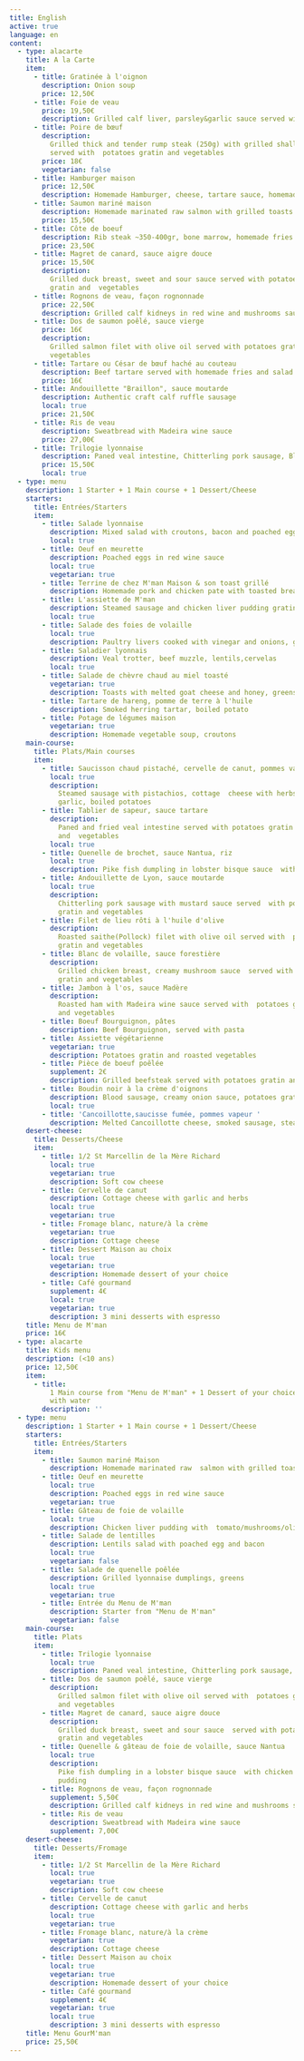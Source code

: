 ```yaml
---
title: English
active: true
language: en
content:
  - type: alacarte
    title: A la Carte
    item:
      - title: Gratinée à l'oignon
        description: Onion soup
        price: 12,50€
      - title: Foie de veau
        price: 19,50€
        description: Grilled calf liver, parsley&garlic sauce served with mashed potatoes
      - title: Poire de bœuf
        description:
          Grilled thick and tender rump steak (250g) with grilled shallots
          served with  potatoes gratin and vegetables
        price: 18€
        vegetarian: false
      - title: Hamburger maison
        price: 12,50€
        description: Homemade Hamburger, cheese, tartare sauce, homemade fries and salad
      - title: Saumon mariné maison
        description: Homemade marinated raw salmon with grilled toasts
        price: 15,50€
      - title: Côte de boeuf
        description: Rib steak ~350-400gr, bone marrow, homemade fries
        price: 23,50€
      - title: Magret de canard, sauce aigre douce
        price: 15,50€
        description:
          Grilled duck breast, sweet and sour sauce served with potatoes
          gratin and  vegetables
      - title: Rognons de veau, façon rognonnade
        price: 22,50€
        description: Grilled calf kidneys in red wine and mushrooms sauce
      - title: Dos de saumon poêlé, sauce vierge
        price: 16€
        description:
          Grilled salmon filet with olive oil served with potatoes gratin and
          vegetables
      - title: Tartare ou César de bœuf haché au couteau
        description: Beef tartare served with homemade fries and salad
        price: 16€
      - title: Andouillette "Braillon", sauce moutarde
        description: Authentic craft calf ruffle sausage
        local: true
        price: 21,50€
      - title: Ris de veau
        description: Sweatbread with Madeira wine sauce
        price: 27,00€
      - title: Trilogie lyonnaise
        description: Paned veal intestine, Chitterling pork sausage, Blood sausage
        price: 15,50€
        local: true
  - type: menu
    description: 1 Starter + 1 Main course + 1 Dessert/Cheese
    starters:
      title: Entrées/Starters
      item:
        - title: Salade lyonnaise
          description: Mixed salad with croutons, bacon and poached egg
          local: true
        - title: Oeuf en meurette
          description: Poached eggs in red wine sauce
          local: true
          vegetarian: true
        - title: Terrine de chez M'man Maison & son toast grillé
          description: Homemade pork and chicken pate with toasted bread
        - title: L'assiette de M'man
          description: Steamed sausage and chicken liver pudding gratinated
          local: true
        - title: Salade des foies de volaille
          local: true
          description: Paultry livers cooked with vinegar and onions, greens
        - title: Saladier lyonnais
          description: Veal trotter, beef muzzle, lentils,cervelas
          local: true
        - title: Salade de chèvre chaud au miel toasté
          vegetarian: true
          description: Toasts with melted goat cheese and honey, greens
        - title: Tartare de hareng, pomme de terre à l'huile
          description: Smoked herring tartar, boiled potato
        - title: Potage de légumes maison
          vegetarian: true
          description: Homemade vegetable soup, croutons
    main-course:
      title: Plats/Main courses
      item:
        - title: Saucisson chaud pistaché, cervelle de canut, pommes vapeurs
          local: true
          description:
            Steamed sausage with pistachios, cottage  cheese with herbs and
            garlic, boiled potatoes
        - title: Tablier de sapeur, sauce tartare
          description:
            Paned and fried veal intestine served with potatoes gratin
            and  vegetables
          local: true
        - title: Quenelle de brochet, sauce Nantua, riz
          local: true
          description: Pike fish dumpling in lobster bisque sauce  with white rice
        - title: Andouillette de Lyon, sauce moutarde
          local: true
          description:
            Chitterling pork sausage with mustard sauce served  with potatoes
            gratin and vegetables
        - title: Filet de lieu rôti à l'huile d'olive
          description:
            Roasted saithe(Pollock) filet with olive oil served with  potatoes
            gratin and vegetables
        - title: Blanc de volaille, sauce forestière
          description:
            Grilled chicken breast, creamy mushroom sauce  served with potatoes
            gratin and vegetables
        - title: Jambon à l'os, sauce Madère
          description:
            Roasted ham with Madeira wine sauce served with  potatoes gratin
            and vegetables
        - title: Boeuf Bourguignon, pâtes
          description: Beef Bourguignon, served with pasta
        - title: Assiette végétarienne
          vegetarian: true
          description: Potatoes gratin and roasted vegetables
        - title: Pièce de boeuf poêlée
          supplement: 2€
          description: Grilled beefsteak served with potatoes gratin and vegetables
        - title: Boudin noir à la crème d'oignons
          description: Blood sausage, creamy onion sauce, potatoes gratin and vegetables
          local: true
        - title: 'Cancoillotte,saucisse fumée, pommes vapeur '
          description: Melted Cancoillotte cheese, smoked sausage, steamed potatoes
    desert-cheese:
      title: Desserts/Cheese
      item:
        - title: 1/2 St Marcellin de la Mère Richard
          local: true
          vegetarian: true
          description: Soft cow cheese
        - title: Cervelle de canut
          description: Cottage cheese with garlic and herbs
          local: true
          vegetarian: true
        - title: Fromage blanc, nature/à la crème
          vegetarian: true
          description: Cottage cheese
        - title: Dessert Maison au choix
          local: true
          vegetarian: true
          description: Homemade dessert of your choice
        - title: Café gourmand
          supplement: 4€
          local: true
          vegetarian: true
          description: 3 mini desserts with espresso
    title: Menu de M'man
    price: 16€
  - type: alacarte
    title: Kids menu
    description: (<10 ans)
    price: 12,50€
    item:
      - title:
          1 Main course from "Menu de M'man" + 1 Dessert of your choice + 1 Sirop
          with water
        description: ''
  - type: menu
    description: 1 Starter + 1 Main course + 1 Dessert/Cheese
    starters:
      title: Entrées/Starters
      item:
        - title: Saumon mariné Maison
          description: Homemade marinated raw  salmon with grilled toasts
        - title: Oeuf en meurette
          local: true
          description: Poached eggs in red wine sauce
          vegetarian: true
        - title: Gâteau de foie de volaille
          local: true
          description: Chicken liver pudding with  tomato/mushrooms/olives sauce
        - title: Salade de lentilles
          description: Lentils salad with poached egg and bacon
          local: true
          vegetarian: false
        - title: Salade de quenelle poêlée
          description: Grilled lyonnaise dumplings, greens
          local: true
          vegetarian: true
        - title: Entrée du Menu de M'man
          description: Starter from "Menu de M'man"
          vegetarian: false
    main-course:
      title: Plats
      item:
        - title: Trilogie lyonnaise
          local: true
          description: Paned veal intestine, Chitterling pork sausage, Blood sausage
        - title: Dos de saumon poêlé, sauce vierge
          description:
            Grilled salmon filet with olive oil served with  potatoes gratin
            and vegetables
        - title: Magret de canard, sauce aigre douce
          description:
            Grilled duck breast, sweet and sour sauce  served with potatoes
            gratin and vegetables
        - title: Quenelle & gâteau de foie de volaille, sauce Nantua
          local: true
          description:
            Pike fish dumpling in a lobster bisque sauce  with chicken liver
            pudding
        - title: Rognons de veau, façon rognonnade
          supplement: 5,50€
          description: Grilled calf kidneys in red wine and mushrooms sauce
        - title: Ris de veau
          description: Sweatbread with Madeira wine sauce
          supplement: 7,00€
    desert-cheese:
      title: Desserts/Fromage
      item:
        - title: 1/2 St Marcellin de la Mère Richard
          local: true
          vegetarian: true
          description: Soft cow cheese
        - title: Cervelle de canut
          description: Cottage cheese with garlic and herbs
          local: true
          vegetarian: true
        - title: Fromage blanc, nature/à la crème
          vegetarian: true
          description: Cottage cheese
        - title: Dessert Maison au choix
          local: true
          vegetarian: true
          description: Homemade dessert of your choice
        - title: Café gourmand
          supplement: 4€
          vegetarian: true
          local: true
          description: 3 mini desserts with espresso
    title: Menu GourM'man
    price: 25,50€
---
```

